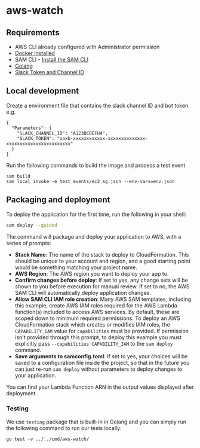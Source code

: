 # aws-watch

## Requirements

* AWS CLI already configured with Administrator permission
* [Docker installed](https://www.docker.com/community-edition)
* SAM CLI - [Install the SAM CLI](https://docs.aws.amazon.com/serverless-application-model/latest/developerguide/serverless-sam-cli-install.html)
* [Golang](https://golang.org)
* [Slack Token and Channel ID](https://github.com/njohnstone2/aws-watch/blob/main/docs/slack.md)

## Local development

Create a environment file that contains the slack channel ID and bot token. e.g.
```
{
  "Parameters": {
    "SLACK_CHANNEL_ID": "A123BCDEFH4",
    "SLACK_TOKEN": "xoxb-xxxxxxxxxxxx-xxxxxxxxxxxxxx-xxxxxxxxxxxxxxxxxxxxxxxx"
  }
}
```

Run the following commands to build the image and process a test event
```
sam build
sam local invoke -e test_events/ec2_sg.json --env-vars=env.json
```

## Packaging and deployment

To deploy the application for the first time, run the following in your shell:

```bash
sam deploy --guided
```

The command will package and deploy your application to AWS, with a series of prompts:

* **Stack Name**: The name of the stack to deploy to CloudFormation. This should be unique to your account and region, and a good starting point would be something matching your project name.
* **AWS Region**: The AWS region you want to deploy your app to.
* **Confirm changes before deploy**: If set to yes, any change sets will be shown to you before execution for manual review. If set to no, the AWS SAM CLI will automatically deploy application changes.
* **Allow SAM CLI IAM role creation**: Many AWS SAM templates, including this example, create AWS IAM roles required for the AWS Lambda function(s) included to access AWS services. By default, these are scoped down to minimum required permissions. To deploy an AWS CloudFormation stack which creates or modifies IAM roles, the `CAPABILITY_IAM` value for `capabilities` must be provided. If permission isn't provided through this prompt, to deploy this example you must explicitly pass `--capabilities CAPABILITY_IAM` to the `sam deploy` command.
* **Save arguments to samconfig.toml**: If set to yes, your choices will be saved to a configuration file inside the project, so that in the future you can just re-run `sam deploy` without parameters to deploy changes to your application.

You can find your Lambda Function ARN in the output values displayed after deployment.

### Testing

We use `testing` package that is built-in in Golang and you can simply run the following command to run our tests locally:

```shell
go test -v ../../cmd/aws-watch/
```
